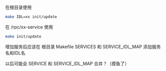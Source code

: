 在根目录使用
```bash
make IDL=xx init/update
```

在 /rpc/xx-service 使用
```bash
make init/update
```

增加服务后应该在 根目录 Makefile SERVICES 和 SERVICE_IDL_MAP 添加服务名和IDL名

以后可能会 SERVICE 和 SERVICE_IDL_MAP 合并？（摸鱼了）
